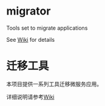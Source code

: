 # migrator
Tools set to migrate applications

See [Wiki](https://github.com/huaweicse/migrator/wiki) for details

# 迁移工具
本项目提供一系列工具迁移微服务应用。

详细说明请参考[Wiki](https://github.com/huaweicse/migrator/wiki)